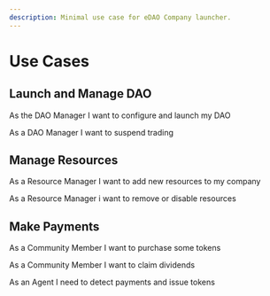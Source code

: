 ```yaml
---
description: Minimal use case for eDAO Company launcher.
---
```


# Use Cases

## Launch and Manage DAO

As the DAO Manager I want to configure and launch my DAO

As a DAO Manager I want to suspend trading



## Manage Resources

As a Resource Manager I want to add new resources to my company

As a Resource Manager i want to remove or disable resources



## Make Payments

As a Community Member I want to purchase some tokens

As a Community Member I want to claim dividends

As an Agent I need to detect payments and issue tokens

